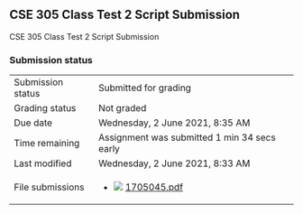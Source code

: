 <h2>CSE 305 Class Test 2 Script Submission</h2>CSE 305 Class Test 2 Script Submission<br />

<h3>Submission status</h3><table>
<tbody><tr>
<td>Submission status</td>
<td>Submitted for grading</td>
</tr>
<tr>
<td>Grading status</td>
<td>Not graded</td>
</tr>
<tr>
<td>Due date</td>
<td>Wednesday, 2 June 2021, 8:35 AM</td>
</tr>
<tr>
<td>Time remaining</td>
<td>Assignment was submitted 1 min 34 secs early</td>
</tr>
<tr>
<td>Last modified</td>
<td>Wednesday, 2 June 2021, 8:33 AM</td>
</tr>
<tr>
<td>File submissions</td>
<td><ul><li><img src="..%5C..%5C..%5CJanuary%202018%5CCSE101%5CNews%20forum%5CCLASS%20TEST%202%20Marks%5Cfile%5Cpdf.png" /> <a href="file%5C1705045.pdf">1705045.pdf</a> 
</li></ul>

</td>
</tr>

</tbody>
</table>



